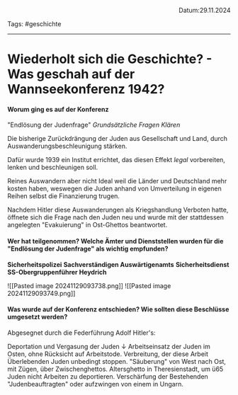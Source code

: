 <p align="right">Datum:29.11.2024</p>

Tags: #geschichte 

---

# Wiederholt sich die Geschichte? - Was geschah auf der Wannseekonferenz 1942?


#### Worum ging es auf der Konferenz
"Endlösung der Judenfrage"
*Grundsätzliche Fragen Klären*

Die bisherige Zurückdrängung der Juden aus Gesellschaft und Land, durch Auswanderungsbeschleunigung stärken.

Dafür wurde 1939 ein Institut errichtet, das diesen Effekt *legal* vorbereiten, lenken und beschleunigen soll.

Reines Auswandern aber nicht Ideal weil die Länder und Deutschland mehr kosten haben, weswegen die Juden anhand von Umverteilung in eigenen Reihen selbst die Finanzierung trugen.

Nachdem Hitler diese Auswanderungen als Kriegshandlung Verboten hatte, öffnete sich die Frage nach den Juden neu und wurde mit der stattdessen angelegten "Evakuierung" in Ost-Ghettos beantwortet. 




#### Wer hat teilgenommen? Welche Ämter und Dienststellen wurden für die "Endlösung der Judenfrage" als wichtig empfunden?

**Sicherheitspolizei**
**Sachverständigen Auswärtigenamts**
**Sicherheitsdienst**
**SS-Obergruppenführer Heydrich**


![[Pasted image 20241129093738.png]]
![[Pasted image 20241129093749.png]]

#### Was wurde auf der Konferenz entschieden? Wie sollten diese Beschlüsse umgesetzt werden?

Abgesegnet durch die Federführung Adolf Hitler's:

Deportation und Vergasung der Juden
↓
Arbeitseinsatz der Juden im Osten, ohne Rücksicht auf Arbeitstode.
Verbreitung, der diese Arbeit Überlebenden Juden unbedingt stoppen.
"Säuberung" von West nach Ost, mit Zügen, über Zwischenghettos.
Altersghetto in Theresienstadt, um ü65 Juden nicht Arbeiten zu deportieren.
Verschärfung der Bestehenden "Judenbeauftragten" oder aufzwingen von einem in Ungarn.

